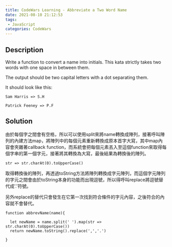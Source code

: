 ```yaml
---
title: CodeWars Learning - Abbreviate a Two Word Name
date: 2021-08-10 21:12:53
tags:
 - JavaScript
categories: CodeWars
---
```

## Description
Write a function to convert a name into initials. This kata strictly takes two words with one space in between them.

The output should be two capital letters with a dot separating them.

It should look like this:

```
Sam Harris => S.H

Patrick Feeney => P.F
```

## Solution


由於每個字之間會有空格，所以可以使用split來將name轉換成陣列，接著呼叫陣列的內建方法map，將陣列中的每個元素重新轉換成原本首字大寫，其中map內容會夾雜著callback function，而系統會把每個元素丟入至這個function來取得每個字串的第一個字元，接著將其轉換為大寫，最後結果為轉換後的陣列。

```
str => str.charAt(0).toUpperCase()
```

取得轉換後的陣列，再透過toString方法將陣列轉換成字元陣列，而這個字元陣列的字元之間會由於toString本身的功能而出現逗號，所以得呼叫replace將逗號替代成'.'符號。

另外replace的替代只會發生在它第一次找到符合條件的字元內容，之後符合的內容就不會替代。

```
function abbrevName(name){

  let newName = name.split(' ').map(str => str.charAt(0).toUpperCase())
  return newName.toString().replace(',','.')
  
}

````



